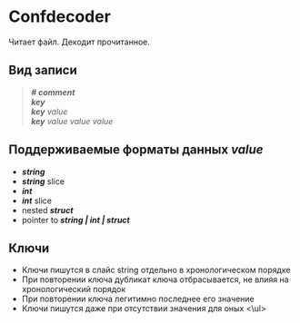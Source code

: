 # Confdecoder
Читает файл. Декодит прочитанное.
## Вид записи
><em><strong># comment</strong></em>\
><em><strong>key</strong></em>\
><em><strong>key</strong> value</em>\
><em><strong>key</strong> value value value</em>
## Поддерживаемые форматы данных <em>value</em>
<ul>
  <li><em><strong>string</em></strong>
    <li><strong><em>string</em></strong> slice
      <li><strong><em>int</em></strong>
        <li><strong><em>int</em></strong> slice
          <li>nested <strong><em>struct</em></strong>
            <li> pointer to <strong><em>string | int | struct</em></strong>
</ul>

## Ключи
<ul>
  <li>Ключи пишутся в слайс string отдельно в хронологическом порядке
  <li>При повторении ключа дубликат ключа отбрасывается, не влияя на хронологический порядок
  <li>При повторении ключа легитимно последнее его значение
  <li>Ключи пишутся даже при отсутствии значения для оных
<\ul>
